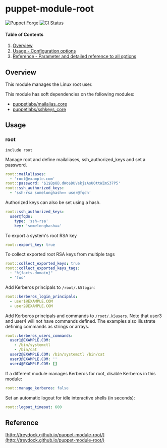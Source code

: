 # puppet-module-root

[![Puppet Forge](http://img.shields.io/puppetforge/v/treydock/root.svg)](https://forge.puppetlabs.com/treydock/root)
[![CI Status](https://github.com/treydock/puppet-module-root/workflows/CI/badge.svg?branch=master)](https://github.com/treydock/puppet-module-root/actions?query=workflow%3ACI)

#### Table of Contents

1. [Overview](#overview)
2. [Usage - Configuration options](#usage)
3. [Reference - Parameter and detailed reference to all options](#reference)

## Overview

This module manages the Linux root user.

This module has soft dependencies on the following modules:

* [puppetlabs/mailalias_core](https://forge.puppet.com/puppetlabs/mailalias_core)
* [puppetlabs/sshkeys_core](https://forge.puppet.com/puppetlabs/sshkeys_core)

## Usage

### root

```puppet
include root
```

Manage root and define mailaliases, ssh\_authorized\_keys and set a password.

```yaml
root::mailaliases:
  - 'root@example.com'
root::password: '$1$Bp8B.dWo$DUVekjsAsU0ttWZmS37P5'
root::ssh_authorized_keys:
  - 'ssh-rsa somelonghash== user@fqdn'
```

Authorized keys can also be set using a hash.

```yaml
root::ssh_authorized_keys:
  user@fqdn:
    type: 'ssh-rsa'
    key: 'somelonghash=='
```

To export a system's root RSA key

```yaml
root::export_key: true
```

To collect exported root RSA keys from multiple tags

```yaml
root::collect_exported_keys: true
root::collect_exported_keys_tags:
  - "%{facts.domain}"
  - 'foo'
```

Add Kerberos principals to `/root/.k5login`:

```yaml
root::kerberos_login_principals:
  - user1@EXAMPLE.COM
  - user2@EXAMPLE.COM
```

Add Kerberos principals and commands to `/root/.k5users`. Note that user3 and user4 will not have commands defined.  The examples also illustrate defining commands as strings or arrays.

```yaml
root::kerberos_users_commands:
  user1@EXAMPLE.COM:
    - /bin/systemctl
    - /bin/cat
  user2@EXAMPLE.COM: /bin/systemctl /bin/cat
  user3@EXAMPLE.COM: ''
  user4@EXAMPLE.COM: []
```

If a different module manages Kerberos for root, disable Kerberos in this module:

```yaml
root::manage_kerberos: false
```

Set an automatic logout for idle interactive shells (in seconds):

```yaml
root::logout_timeout: 600
```

## Reference

[http://treydock.github.io/puppet-module-root/](http://treydock.github.io/puppet-module-root/)

